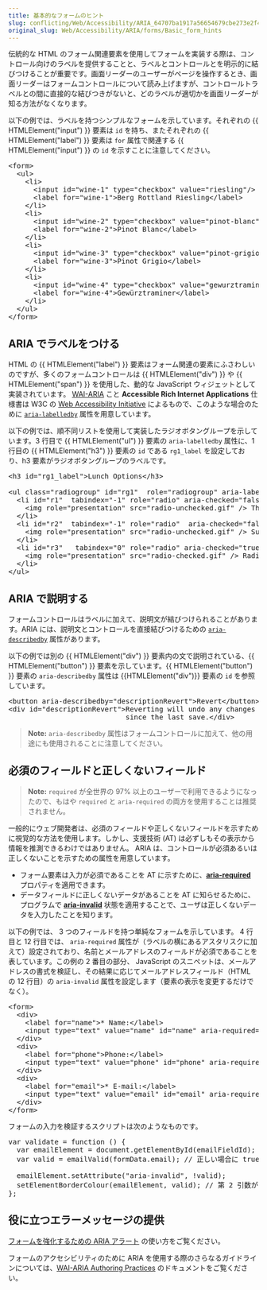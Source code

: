 ```yaml
---
title: 基本的なフォームのヒント
slug: conflicting/Web/Accessibility/ARIA_64707ba1917a56654679cbe273e2f4ea
original_slug: Web/Accessibility/ARIA/forms/Basic_form_hints
---
```


伝統的な HTML のフォーム関連要素を使用してフォームを実装する際は、コントロール向けのラベルを提供することと、ラベルとコントロールとを明示的に結びつけることが重要です。画面リーダーのユーザーがページを操作するとき、画面リーダーはフォームコントロールについて読み上げますが、コントロールトラベルとの間に直接的な結びつきがないと、どのラベルが適切かを画面リーダーが知る方法がなくなります。

以下の例では、ラベルを持つシンプルなフォームを示しています。それぞれの {{ HTMLElement("input") }} 要素は `id` を持ち、またそれぞれの {{ HTMLElement("label") }} 要素は `for` 属性で関連する {{ HTMLElement("input") }} の `id` を示すことに注意してください。

<pre class="brush: html">&lt;form&gt;
  &lt;ul&gt;
    &lt;li&gt;
      &lt;input id="wine-1" type="checkbox" value="riesling"/&gt;
      &lt;label for="wine-1"&gt;Berg Rottland Riesling&lt;/label&gt;
    &lt;/li&gt;
    &lt;li&gt;
      &lt;input id="wine-2" type="checkbox" value="pinot-blanc"/&gt;
      &lt;label for="wine-2"&gt;Pinot Blanc&lt;/label&gt;
    &lt;/li&gt;
    &lt;li&gt;
      &lt;input id="wine-3" type="checkbox" value="pinot-grigio"/&gt;
      &lt;label for="wine-3"&gt;Pinot Grigio&lt;/label&gt;
    &lt;/li&gt;
    &lt;li&gt;
      &lt;input id="wine-4" type="checkbox" value="gewurztraminer"/&gt;
      &lt;label for="wine-4"&gt;Gewürztraminer&lt;/label&gt;
    &lt;/li&gt;
  &lt;/ul&gt;
&lt;/form&gt;
</pre>

## ARIA でラベルをつける

HTML の {{ HTMLElement("label") }} 要素はフォーム関連の要素にふさわしいのですが、多くのフォームコントロールは {{ HTMLElement("div") }} や {{ HTMLElement("span") }} を使用した、動的な JavaScript ウィジェットとして実装されています。 [WAI-ARIA](https://www.w3.org/WAI/standards-guidelines/aria/) こと **Accessible Rich Internet Applications** 仕様書は W3C の [Web Accessibility Initiative](https://www.w3.org/WAI/) によるもので、このような場合のために [`aria-labelledby`](https://www.w3.org/TR/2010/WD-wai-aria-20100916/states_and_properties#aria-labelledby) 属性を用意しています。

以下の例では、順不同リストを使用して実装したラジオボタングループを示しています。3 行目で {{ HTMLElement("ul") }} 要素の `aria-labelledby` 属性に、1 行目の {{ HTMLElement("h3") }} 要素の `id` である `rg1_label` を設定しており、h3 要素がラジオボタングループのラベルです。

<pre class="brush: html">&lt;h3 id="rg1_label"&gt;Lunch Options&lt;/h3&gt;

&lt;ul class="radiogroup" id="rg1"  role="radiogroup" aria-labelledby="rg1_label"&gt;
  &lt;li id="r1"  tabindex="-1" role="radio" aria-checked="false"&gt;
    &lt;img role="presentation" src="radio-unchecked.gif" /&gt; Thai
  &lt;/li&gt;
  &lt;li id="r2"  tabindex="-1" role="radio"  aria-checked="false"&gt;
    &lt;img role="presentation" src="radio-unchecked.gif" /&gt; Subway
  &lt;/li&gt;
  &lt;li id="r3"   tabindex="0" role="radio" aria-checked="true"&gt;
    &lt;img role="presentation" src="radio-checked.gif" /&gt; Radio Maria
  &lt;/li&gt;
&lt;/ul&gt;
</pre>

## ARIA で説明する

フォームコントロールはラベルに加えて、説明文が結びつけられることがあります。ARIA には、説明文とコントロールを直接結びつけるための [`aria-describedby`](https://www.w3.org/TR/2010/WD-wai-aria-20100916/states_and_properties#aria-describedby) 属性があります。

以下の例では別の {{ HTMLElement("div") }} 要素内の文で説明されている、{{ HTMLElement("button") }} 要素を示しています。{{ HTMLElement("button") }} 要素の `aria-describedby` 属性は {{HTMLElement("div")}} 要素の `id` を参照しています。

<pre class="brush: html">&lt;button aria-describedby="descriptionRevert"&gt;Revert&lt;/button&gt;
&lt;div id="descriptionRevert"&gt;Reverting will undo any changes that have been made
                            since the last save.&lt;/div&gt;</pre>

> **Note:** `aria-describedby` 属性はフォームコントロールに加えて、他の用途にも使用されることに注意してください。

## 必須のフィールドと正しくないフィールド

> **Note:** `required` が全世界の 97% 以上のユーザーで利用できるようになったので、もはや `required` と `aria-required` の両方を使用することは推奨されません。

一般的にウェブ開発者は、必須のフィールドや正しくないフィールドを示すために視覚的な方法を使用します。しかし、支援技術 (AT) は必ずしもその表示から情報を推測できるわけではありません。 ARIA は、コントロールが必須あるいは正しくないことを示すための属性を用意しています。

- フォーム要素は入力が必須であることを AT に示すために、[**aria-required**](https://www.w3.org/TR/2010/WD-wai-aria-20100916/states_and_properties#aria-required) プロパティを適用できます。
- データフィールドに正しくないデータがあることを AT に知らせるために、プログラムで [**aria-invalid**](https://www.w3.org/TR/2010/WD-wai-aria-20100916/states_and_properties#aria-invalid) 状態を適用することで、ユーザは正しくないデータを入力したことを知ります。

以下の例では、 3 つのフィールドを持つ単純なフォームを示しています。 4 行目と 12 行目では、 `aria-required` 属性が（ラベルの横にあるアスタリスクに加えて）設定されており、名前とメールアドレスのフィールドが必須であることを表しています。この例の 2 番目の部分、 JavaScript のスニペットは、メールアドレスの書式を検証し、その結果に応じてメールアドレスフィールド（HTML の 12 行目）の `aria-invalid` 属性を設定します（要素の表示を変更するだけでなく）。

<pre class="brush: html">&lt;form&gt;
  &lt;div&gt;
    &lt;label for="name"&gt;* Name:&lt;/label&gt;
    &lt;input type="text" value="name" id="name" aria-required="true"/&gt;
  &lt;/div&gt;
  &lt;div&gt;
    &lt;label for="phone"&gt;Phone:&lt;/label&gt;
    &lt;input type="text" value="phone" id="phone" aria-required="false"/&gt;
  &lt;/div&gt;
  &lt;div&gt;
    &lt;label for="email"&gt;* E-mail:&lt;/label&gt;
    &lt;input type="text" value="email" id="email" aria-required="true"/&gt;
  &lt;/div&gt;
&lt;/form&gt;</pre>

フォームの入力を検証するスクリプトは次のようなものです。

<pre class="brush: js">var validate = function () {
  var emailElement = document.getElementById(emailFieldId);
  var valid = emailValid(formData.email); // 正しい場合に true、そうでない場合に false を返す

  emailElement.setAttribute("aria-invalid", !valid);
  setElementBorderColour(emailElement, valid); // 第 2 引数が false である場合は境界線を赤色に設定
};
</pre>

## 役に立つエラーメッセージの提供

[フォームを強化するための ARIA アラート](/ja/docs/Web/Accessibility/ARIA/forms/alerts) の使い方をご覧ください。

フォームのアクセシビリティのために ARIA を使用する際のさらなるガイドラインについては、[WAI-ARIA Authoring Practices](https://www.w3.org/TR/wai-aria-practices/) のドキュメントをご覧ください。
